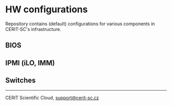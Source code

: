 # HW configurations

Repository contains (default) configurations for various
components in CERIT-SC\'s infrastructure.

## BIOS
## IPMI (iLO, IMM)
## Switches

***

CERIT Scientific Cloud, <support@cerit-sc.cz>
